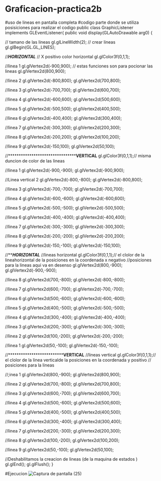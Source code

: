 # Graficacion-practica2b
#uso de lineas en pantalla completa 
#codigo 
parte donde se utiliza posisiciones para realizar el codigo 
public class GraphicListener implements GLEventListener{
 public void display(GLAutoDrawable arg0) {
	 
 // tamano de las lineas
 gl.glLineWidth(2);
 // crear lineas
 gl.glBegin(GL.GL_LINES);
 
 //*******************************************************************HORIZONTAL*******************************************************************
  // X positivo color  horizontal
 gl.glColor3f(0,1,1);         
 
 //linea 1
 gl.glVertex2d(-900,900); // estas funciones son para pocionar las lineas 
gl.glVertex2d(800,900);

 //linea 2
 gl.glVertex2d(-800,800);
 gl.glVertex2d(700,800);

 //linea 3
gl.glVertex2d(-700,700);
gl.glVertex2d(600,700);

//linea 4
gl.glVertex2d(-600,600);
gl.glVertex2d(500,600);

//linea 5
gl.glVertex2d(-500,500);
 gl.glVertex2d(400,500);

//linea 6
gl.glVertex2d(-400,400);
gl.glVertex2d(300,400);

//linea 7
gl.glVertex2d(-300,300);
 gl.glVertex2d(200,300);
 
//linea 8
gl.glVertex2d(-200,200);
gl.glVertex2d(100,200);

//linea 9
gl.glVertex2d(-150,100);
 gl.glVertex2d(50,100);

 
 //************************************************************************************VERTICAL****************************************************
gl.glColor3f(0,1,1);// misma duncion de color de las lineas 

 //linea  1
 gl.glVertex2d(-900,-900);
 gl.glVertex2d(-900,900);
 
//Linea vertical 2
 gl.glVertex2d(-800,-800);
 gl.glVertex2d(-800,800);

 //linea 3
 gl.glVertex2d(-700,-700);
 gl.glVertex2d(-700,700);

 //linea 4
 gl.glVertex2d(-600,-600);
 gl.glVertex2d(-600,600);
 
 //linea 5
 gl.glVertex2d(-500,-500);
 gl.glVertex2d(-500,500);
 
//linea 6
 gl.glVertex2d(-400,-400);
 gl.glVertex2d(-400,400);

//linea 7
 gl.glVertex2d(-300,-300);
 gl.glVertex2d(-300,300);
 
//linea 8
 gl.glVertex2d(-200,-200);
 gl.glVertex2d(-200,200);
 
//linea 9
 gl.glVertex2d(-150,-100);
 gl.glVertex2d(-150,100);


 
 
 //*********************************************************************************HORIZONTAL*******************************************************************************
 //lineas horizontal 
 gl.glColor3f(0,1,1);// el clolor de la lineahorizontal de la posiciones en la coordenada x negativo
 //posiciones para la lineas aqui va en desenso 
gl.glVertex2d(800,-900);
gl.glVertex2d(-900,-900);

//linea 8
gl.glVertex2d(700,-800);
gl.glVertex2d(-800,-800);

//linea 7
gl.glVertex2d(600,-700);
gl.glVertex2d(-700,-700);

 //linea 6
 gl.glVertex2d(500,-600);
gl.glVertex2d(-600,-600);

//linea 5
gl.glVertex2d(400,-500);
gl.glVertex2d(-500,-500);

//linea 4
 gl.glVertex2d(300,-400);
 gl.glVertex2d(-400,-400);

 //linea 3
 gl.glVertex2d(200,-300);
gl.glVertex2d(-300,-300);

//linea 2
gl.glVertex2d(100,-200);
gl.glVertex2d(-200,-200);

//linea 1
gl.glVertex2d(50,-100);
 gl.glVertex2d(-150,-100);


//********************************************************************************************VERTICAL******************************************************************
 //lineas vertical 
 gl.glColor3f(0,1,1);// el clolor de la linea verticalde la posiciones en la coordenada y positivo
 // posiciones para la lineas
 
 //;inea 1
 gl.glVertex2d(800,-900);
 gl.glVertex2d(800,900);
 
//linea 2
gl.glVertex2d(700,-800);
gl.glVertex2d(700,800);

 //linea 3
gl.glVertex2d(600,-700);
gl.glVertex2d(600,700);

 //linea 4
gl.glVertex2d(500,-600);
gl.glVertex2d(500,600);

//linea 5
gl.glVertex2d(400,-500);
gl.glVertex2d(400,500);

//linea 6
gl.glVertex2d(300,-400);
 gl.glVertex2d(300,400);

//linea 7
gl.glVertex2d(200,-300);
gl.glVertex2d(200,300);

//linea 8
gl.glVertex2d(100,-200);
 gl.glVertex2d(100,200);

//linea 9
gl.glVertex2d(50,-100);
gl.glVertex2d(50,100);

 //Deshabilitamos la creacion de lineas (de la maquina de estados )
 gl.glEnd();
 gl.glFlush();
 }
 

#Ejecucion
![Captura de pantalla (25)](https://user-images.githubusercontent.com/73785441/97922267-cd466100-1d21-11eb-80db-c73d28e4e4ae.png)
